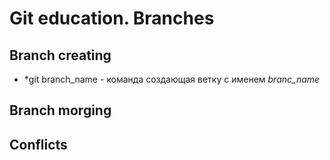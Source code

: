 # Git education. Branches

## Branch creating

* *git branch_name - команда создающая ветку с именем *branc_name*

## Branch morging

## Conflicts

